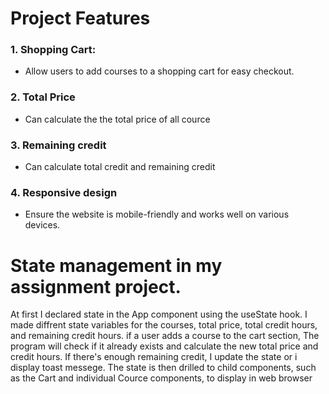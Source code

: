 # Project Features

### 1. Shopping Cart:
  - Allow users to add courses to a shopping cart for easy checkout.
### 2. Total Price
  - Can calculate the the total price of all cource
### 3. Remaining credit
  - Can calculate total credit and remaining credit
### 4. Responsive design
  - Ensure the website is mobile-friendly and works well on various devices.



# State management in my  assignment project.

At first I declared state in the  App component using the useState hook. I made diffrent state variables for the  courses, total price, total credit hours, and remaining credit hours. if a user adds a course to the cart section, The program will check  if it already exists and calculate the new total price and credit hours. If there's enough remaining credit, I update the state  or i display toast messege. The state is then drilled to child components, such as the Cart and individual Cource components, to display in web browser
